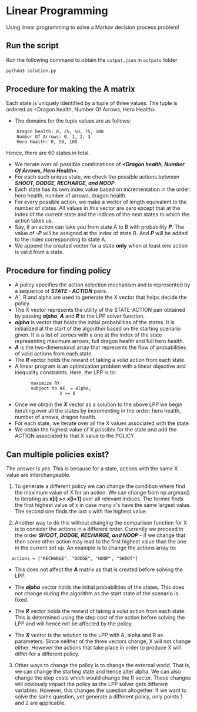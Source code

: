 # Linear Programming
Using linear programming to solve a Markov decision process problem! 

## Run the script

Run the following command to obtain the `output.json` in `outputs` folder
```sh
python3 solution.py
``` 

## Procedure for making the A matrix

Each state is uniquely identified by a tuple of three values. The tuple is ordered as <Dragon health, Number Of Arrows, Hero Health>.

- The domains for the tuple values are as follows:
```
    Dragon health: 0, 25, 50, 75, 100
    Number Of Arrows: 0, 1, 2, 3
    Hero Health: 0, 50, 100
```
Hence, there are 60 states in total.
- We iterate over all possible combinations of ***<Dragon health, Number Of Arrows, Hero Health>***. 
- For each such unique state, we check the possible actions between ***SHOOT, DODGE, RECHARGE, and NOOP***.
- Each state has its own index value based on incrementation in the order: hero health, number of arrows,
dragon health.
- For every possible action, we make a vector of length equivalent to the number of states. All values in this vector are zero except that at the index of the current state and the indices of the next states to which the action takes us.
- Say, if an action can take you from state A to B with probability ***P***. The value of ***-P*** will be assigned at the index of state B. And ***P*** will be added to the index corresponding to state A.
- We append the created vector for a state **only** when at least one action is valid from a state.


## Procedure for finding policy 


- A policy specifies the action selection mechanism and is represented by a sequence of ***STATE - ACTION*** pairs.
- A`, R and alpha are used to generate the X vector that helps decide the policy.
- The X vector represents the utility of the STATE-ACTION pair obtained by passing ***alpha***, ***A*** and ***R*** to the LPP solver function.
- ***alpha*** is vector that holds the initial probabilities of the states. It is initialized at the start of the algorithm based on the starting scenario given. It is a list of zeroes with a one at the index of the state representing maximum arrows, full dragon health and full hero health.
- ***A*** is the two-dimensional array that represents the flow of probabilities of valid actions from each state.
- The ***R*** vector holds the reward of taking a *valid* action from each state. 
- A linear program is an optimization problem with a linear objective and inequality constraints. 
  Here, the LPP is to:
  ```
        maximize RX 
        subject to AX  = alpha,
                   X >= 0
  ```
- Once we obtain the ***X*** vector as a solution to the above LPP we begin iterating over all the states by incrementing in the order: hero health, number of arrows,
dragon health.
- For each state, we iterate over all the X values associated with the state. 
- We obtain the highest value of X possible for the state and add the ACTION associated to that X value to the POLICY.

## Can multiple policies exist?

The answer is *yes*. This is because for a state, actions with the same X value are interchangeable. 

1. To generate a different policy we can change the condition where find the maximum value of X for an action. We can change from np.argmax() to iterating as **x[i] >= x[i+1]** over all relevant indices. The former finds the first highest value of x in case many x's have the same largest value. The second one finds the last x with the highest value.

2. Another way to do this without changing the comparison function for X is to consider the actions in a different order. Currently we proceed in the order ***SHOOT, DODGE, RECHARGE, and NOOP*** - if we change that then some other action may lead to the first highest value than the one in the current set up. An example is to change the actions array to: 
```
  actions = ["RECHARGE", "DODGE", "NOOP", "SHOOT"]
```

- This does not affect the ***A*** matrix as that is created before solving the LPP.  

- The ***alpha*** vector holds the initial probabilities of the states. This does not change during the algorithm as the start state of the scenario is fixed.
  
- The ***R*** vector holds the reward of taking a *valid* action from each state. This is determined using the step cost of the action before solving the LPP and will hence not be affected by the policy.

- The ***X*** vector is the solution to the LPP with A, alpha and R as parameters. Since neither of the three vectors change, X will not change either. However the actions that take place in order to produce X will differ for a different policy.

3. Other ways to change the policy is to change the external world. That is, we can change the starting state and hence alter alpha. We can also change the step costs which would change the R vector. These changes will obviously impact the policy as the LPP solver gets different variables. However, this changes the question altogether. If we want to solve the same question, yet generate a different policy, only points 1 and 2 are applicable. 



